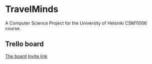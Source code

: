 # TravelMinds

A Computer Science Project for the University of Helsinki CSM11006 course.

## Trello board

[The board](https://trello.com/b/H7lGfMBt/holidayapp)
[Invite link](https://trello.com/invite/b/6704d864b6d1533ee326eee9/ATTI551e8b197eec5564a7c984d9ce7308ea77FE683B/holidayapp)
